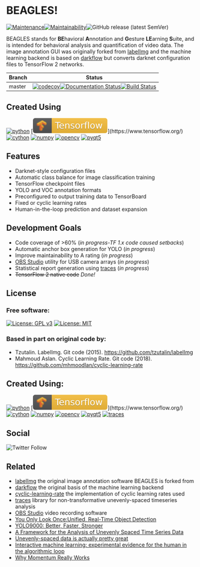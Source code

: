 # BEAGLES!

[![Maintenance](https://img.shields.io/badge/Maintained%3F-no-red.svg)](https://GitHub.com/rjdbcm/BEAGLES/graphs/commit-activity)[![Maintainability](https://api.codeclimate.com/v1/badges/9899a9bd3cdfadaee972/maintainability)](https://codeclimate.com/github/rjdbcm/BEAGLES/maintainability)![GitHub release (latest SemVer)](https://img.shields.io/github/v/release/rjdbcm/BEAGLES)

BEAGLES stands for **BE**havioral **A**nnotation and **G**esture **LE**arning **S**uite, and is intended for behavioral analysis and quantification of video data. The image annotation
GUI was originally forked from [labelImg](https://github.com/tzutalin/labelImg) and the machine learning backend is based on [darkflow](https://github.com/thtrieu/darkflow) but converts darknet configuration files to TensorFlow 2 networks.

|  Branch  |                     Status                     |
|----------|------------------------------------------------|
| master   |[![codecov](https://codecov.io/gh/rjdbcm/BEAGLES/branch/master/graph/badge.svg)](https://codecov.io/gh/rjdbcm/BEAGLES)[![Documentation Status](https://readthedocs.org/projects/beagles/badge/?version=stable)](https://beagles.readthedocs.io/en/stable/?badge=stable)[![Build Status](https://travis-ci.com/rjdbcm/BEAGLES.svg?branch=master)](https://travis-ci.com/rjdbcm/BEAGLES)

## Created Using

[![python](https://img.shields.io/badge/python-3.6%20|%203.7-blue.svg)](https://www.python.org/downloads/release/python-360/)
[![tensorflow](https://raw.githubusercontent.com/aleen42/badges/master/src/tensorflow.svg?)](https://www.tensorflow.org/)
[![cython](https://img.shields.io/badge/Cython-0.29.6-%23646464)](https://cython.org)
[![numpy](https://img.shields.io/badge/NumPy-1.18-013243)](https://numpy.org/)
[![opencv](https://img.shields.io/badge/OpenCV-4.0-%233a6aeb)](https://opencv.org/)
[![pyqt5](https://img.shields.io/badge/PyQt-5.12-41cd52.svg)](https://pypi.org/project/PyQt5/)

## Features
- Darknet-style configuration files
- Automatic class balance for image classification training
- TensorFlow checkpoint files
- YOLO and VOC annotation formats
- Preconfigured to output training data to TensorBoard
- Fixed or cyclic learning rates 
- Human-in-the-loop prediction and dataset expansion

## Development Goals

- Code coverage of \>60% (*in progress-TF 1.x code caused setbacks*)
- Automatic anchor box generation for YOLO (*in progress*)
- Improve maintainability to A rating (*in progress*)
- [OBS Studio](https://github.com/obsproject/obs-studio) utility for USB camera arrays (*in progress*)
- Statistical report generation using [traces](https://github.com/datascopeanalytics/traces) (*in progress*)
- ~~TensorFlow 2 native code~~ *Done!*

## License

### Free software:
[![License: GPL v3](https://img.shields.io/badge/License-GPLv3-blue.svg)](https://www.gnu.org/licenses/gpl-3.0)
[![License: MIT](https://img.shields.io/badge/License-MIT-yellow.svg)](https://github.com/rjdbcm/slgrSuite/blob/master/NOTICE)

### Based in part on original code by: 
- Tzutalin. LabelImg. Git code (2015). https://github.com/tzutalin/labelImg
- Mahmoud Aslan. Cyclic Learning Rate. Git code (2018). https://github.com/mhmoodlan/cyclic-learning-rate

## Created Using:

[![python](https://img.shields.io/badge/python-3.7%20|%203.8-blue.svg)](https://www.python.org/downloads/release/python-360/)
[![tensorflow](https://raw.githubusercontent.com/aleen42/badges/master/src/tensorflow.svg?)](https://www.tensorflow.org/)
[![cython](https://img.shields.io/badge/Cython-0.29.6-%23646464)](https://cython.org)
[![numpy](https://img.shields.io/badge/NumPy-1.18-013243)](https://numpy.org/)
[![opencv](https://img.shields.io/badge/OpenCV-4.0-%233a6aeb)](https://opencv.org/)
[![pyqt5](https://img.shields.io/badge/PyQt-5.12-41cd52.svg)](https://pypi.org/project/PyQt5/)
[![traces](https://img.shields.io/badge/traces-0.5.0-orange.svg)](https://github.com/datascopeanalytics/traces)

## Social

![Twitter Follow](https://img.shields.io/twitter/follow/BEAGLES44967623?label=Follow&style=social)

## Related

- [labelImg](https://github.com/tzutalin/labelImg) the original image annotation software BEAGLES is forked from
- [darkflow](https://github.com/thtrieu/darkflow) the original basis of the machine learning backend
- [cyclic-learning-rate](https://github.com/mhmoodlan/cyclic-learning-rate) the implementation of cyclic learning rates used
- [traces](https://github.com/datascopeanalytics/traces) library for non-transformative unevenly-spaced timeseries analysis
- [OBS Studio](https://github.com/obsproject/obs-studio) video recording software
- [You Only Look Once:Unified, Real-Time Object Detection](https://pjreddie.com/media/files/papers/yolo_1.pdf)
- [YOLO9000: Better, Faster, Stronger](https://pjreddie.com/media/files/papers/YOLO9000.pdf)
- [A Framework for the Analysis of Unevenly Spaced Time Series Data](http://www.eckner.com/papers/unevenly_spaced_time_series_analysis.pdf)
- [Unevenly-spaced data is actually pretty great](https://datascopeanalytics.com/blog/unevenly-spaced-time-series/)
- [Interactive machine learning: experimental evidence for the human in the algorithmic loop](https://link.springer.com/content/pdf/10.1007/s10489-018-1361-5.pdf)
- [Why Momentum Really Works](https://distill.pub/2017/momentum/)

